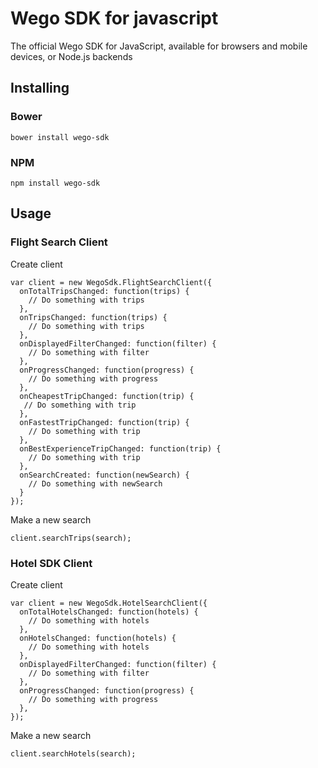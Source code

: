 # Wego SDK for javascript
The official Wego SDK for JavaScript, available for browsers and mobile devices, or Node.js backends

## Installing
### Bower
```
bower install wego-sdk
```
### NPM
```
npm install wego-sdk
```

## Usage
### Flight Search Client
Create client
```
var client = new WegoSdk.FlightSearchClient({
  onTotalTripsChanged: function(trips) {
    // Do something with trips
  },
  onTripsChanged: function(trips) {
    // Do something with trips
  },
  onDisplayedFilterChanged: function(filter) {
    // Do something with filter
  },
  onProgressChanged: function(progress) {
    // Do something with progress
  },
  onCheapestTripChanged: function(trip) {
   // Do something with trip
  },
  onFastestTripChanged: function(trip) {
    // Do something with trip
  },
  onBestExperienceTripChanged: function(trip) {
    // Do something with trip
  },
  onSearchCreated: function(newSearch) {
    // Do something with newSearch
  }
});
```
Make a new search
```
client.searchTrips(search);
```
### Hotel SDK Client
Create client
```
var client = new WegoSdk.HotelSearchClient({
  onTotalHotelsChanged: function(hotels) {
    // Do something with hotels
  },
  onHotelsChanged: function(hotels) {
    // Do something with hotels
  },
  onDisplayedFilterChanged: function(filter) {
    // Do something with filter
  },
  onProgressChanged: function(progress) {
    // Do something with progress
  },
});
```
Make a new search
```
client.searchHotels(search);
```
